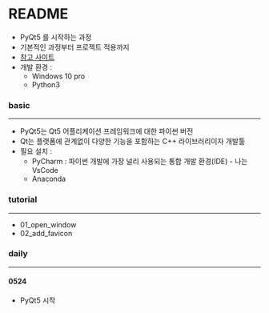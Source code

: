# README

- PyQt5 를 시작하는 과정
- 기본적인 과정부터 프로젝트 적용까지
- [참고 사이트](https://wikidocs.net/21920)
- 개발 환경 : 
  - Windows 10 pro
  - Python3



### basic

---

- PyQt5는 Qt5 어플리케이션 프레임워크에 대한 파이썬 버전
- Qt는 플랫폼에 관계없이 다양한 기능을 포함하는 C++ 라이브러리이자 개발툴
- 필요 설치 : 
  - PyCharm : 파이썬 개발에 가장 널리 사용되는 통합 개발 환경(IDE) - 나는 VsCode
  - Anaconda



### tutorial

---

- 01_open_window
- 02_add_favicon



### daily

---



#### 0524

- PyQt5 시작

